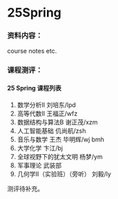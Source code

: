 # 25Spring
### 资料内容：

course notes etc. 

### 课程测评：

#### 25 Spring 课程列表

1. 数学分析II 刘培东/lpd
2. 高等代数II 王福正/wfz
3. 数据结构与算法B 谢正茂/xzm
4. 人工智能基础 仉尚航/zsh
5. 音乐与数学 王杰 毕明辉/wj bmh
6. 大学化学 卞江/bj
7. 全球视野下的犹太文明 杨梦/ym
8. 军事理论 武装部
9. 几何学II（实验班）（旁听） 刘毅/ly



测评待补充。
